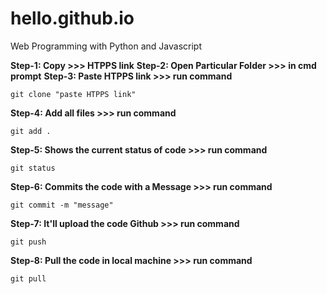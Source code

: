 # hello.github.io
Web Programming with Python and Javascript

**Step-1: Copy 	>>> HTPPS link**
**Step-2: Open Particular Folder >>> in cmd prompt**
**Step-3: Paste HTPPS link 	>>> run command**
```
git clone "paste HTPPS link"
```
**Step-4: Add all files >>> run command**
```
git add .
```
**Step-5: Shows the current status of code >>> run command**
```
git status
```
**Step-6: Commits the code with a Message >>> run command**
```
git commit -m "message"
```
**Step-7: It'll upload the code Github >>> run command**
```
git push
```
**Step-8: Pull the code in local machine >>> run command**
```
git pull
```
